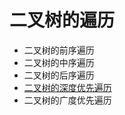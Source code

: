 # 二叉树的遍历

-	二叉树的前序遍历
-	二叉树的中序遍历
-	二叉树的后序遍历
-	[二叉树的深度优先遍历](https://github.com/guanjunjian/Interview-Summary/blob/master/notes/algorithms/%E6%A0%91%E7%9A%84%E6%B7%B1%E5%BA%A6%E4%BC%98%E5%85%88%E9%81%8D%E5%8E%86.md)
-	二叉树的广度优先遍历